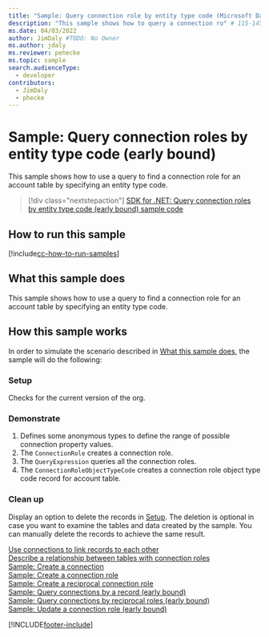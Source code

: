 ```yaml
---
title: "Sample: Query connection role by entity type code (Microsoft Dataverse) | Microsoft Docs" # Intent and product brand in a unique string of 43-59 chars including spaces
description: "This sample shows how to query a connection ro" # 115-145 characters including spaces. This abstract displays in the search result.
ms.date: 04/03/2022
author: JimDaly #TODO: No Owner
ms.author: jdaly
ms.reviewer: pehecke
ms.topic: sample
search.audienceType:
  - developer
contributors:
  - JimDaly
  - phecke
---
```


# Sample: Query connection roles by entity type code (early bound)

This sample shows how to use a query to find a connection role for an account table by specifying an entity type code.

> [!div class="nextstepaction"]
> [SDK for .NET: Query connection roles by entity type code (early bound) sample code](https://github.com/microsoft/PowerApps-Samples/tree/master/dataverse/orgsvc/CSharp/QueryRoleByEntityType)

## How to run this sample

[!include[cc-how-to-run-samples](../../includes/cc-how-to-run-samples.md)]

## What this sample does

This sample shows how to use a query to find a connection role for an account table by specifying an entity type code.

## How this sample works

In order to simulate the scenario described in [What this sample does](#what-this-sample-does), the sample will do the following:

### Setup

Checks for the current version of the org.

### Demonstrate

1. Defines some anonymous types to define the range of possible connection property values.
2. The `ConnectionRole` creates a connection role.
3. The `QueryExpression` queries all the connection roles.
4. The `ConnectionRoleObjectTypeCode` creates a connection role object type code record for account table.

### Clean up

Display an option to delete the records in [Setup](#setup). The deletion is optional in case you want to examine the tables and data created by the sample. You can manually delete the records to achieve the same result.

[Use connections to link records to each other](../../connection-entities.md)   
[Describe a relationship between tables with connection roles](../../describe-relationship-entities-connection-roles.md)  
[Sample: Create a connection](create-connection-early-bound.md)  
[Sample: Create a connection role](create-connection-role-early-bound.md)  
[Sample: Create a reciprocal connection role](create-reciprocal-connection-role-early-bound.md)  
[Sample: Query connections by a record (early bound)](query-connections-record-early-bound.md)  
[Sample: Query connections by reciprocal roles (early bound)](query-connections-reciprocal-roles-early-bound.md)  
[Sample: Update a connection role (early bound)](update-connection-role.md)  

[!INCLUDE[footer-include](../../../../includes/footer-banner.md)]
